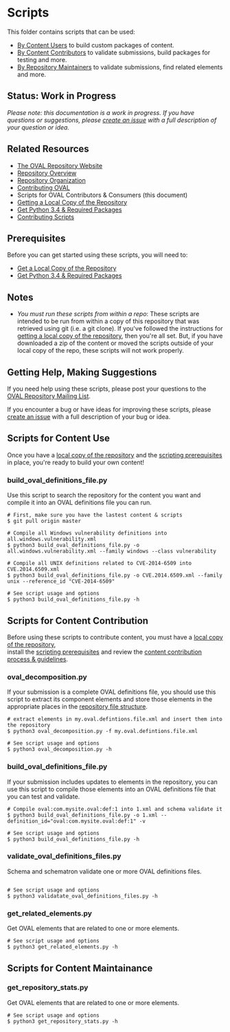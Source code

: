 # Scripts

This folder contains scripts that can be used:

- [By Content Users](#scripts-for-content-use) to build custom packages of content.
- [By Content Contributors](#scripts-for-content-contribution) to validate submissions, build packages for testing and more.
- [By Repository Maintainers](#scripts-for-content-maintenance) to validate submissions, find related elements and more.

## Status: Work in Progress
*Please note: this documentation is a work in progress. If you have questions or suggestions, 
please [create an issue](https://github.com/CISecurity/OVALRepo/issues/new) with a full
description of your question or idea.*

## Related Resources

- [The OVAL Repository Website](https://oval.cisecurity.org)
- [Repository Overview](../README.md)
- [Repository Organization](../repository/README.md)
- [Contributing OVAL](../CONTRIBUTING.md)
- Scripts for OVAL Contributors & Consumers (this document)
 - [Getting a Local Copy of the Repository](../README.getting.repo.md)
 - [Get Python 3.4 & Required Packages](../README.scripting.setup.md)
 - [Contributing Scripts](./CONTRIBUTING.md)

## Prerequisites

Before you can get started using these scripts, you will need to:

- [Get a Local Copy of the Repository](../README.getting.repo.md)
- [Get Python 3.4 & Required Packages](./README.scripting.setup.md)

## Notes
- *You must run these scripts from within a repo*: These scripts are intended to be run from within a copy of this repository
that was retrieved using git (i.e. a git clone). If you've followed the instructions
for [getting a local copy of the repository](../README.getting.repo.md), then you're all
set. But, if you have downloaded a zip of the content or moved the scripts outside of 
your local copy of the repo, these scripts will not work properly.

## Getting Help, Making Suggestions

If you need help using these scripts, please post your questions to the 
[OVAL Repository Mailing List](http://lists.cisecurity.org/mailman/listinfo/oval_repository_lists.cisecurity.org).

If you encounter a bug or have ideas for improving these scripts, please 
[create an issue](https://github.com/CISecurity/OVALRepo/issues/new) with a full
description of your bug or idea.

## Scripts for Content Use

Once you have a [local copy of the repository](../README.getting.repo.md) and the 
[scripting prerequisites](./README.scripting.setup.md)
in place, you're ready to build your own content!

### build\_oval\_definitions\_file.py

Use this script to search the repository for the content you want and compile it
into an OVAL definitions file you can run.

```Shell
# First, make sure you have the lastest content & scripts
$ git pull origin master

# Compile all Windows vulnerability definitions into all.windows.vulnerability.xml
$ python3 build_oval_definitions_file.py -o all.windows.vulnerability.xml --family windows --class vulnerability

# Compile all UNIX definitions related to CVE-2014-6509 into CVE.2014.6509.xml
$ python3 build_oval_definitions_file.py -o CVE.2014.6509.xml --family unix --reference_id "CVE-2014-6509"

# See script usage and options
$ python3 build_oval_definitions_file.py -h
```

## Scripts for Content Contribution

Before using these scripts to contribute content, you must have a [local copy of the repository](../README.getting.repo.md),  
install the [scripting prerequisites](./README.scripting.setup.md) and 
review the [content contribution process & guidelines](../CONTRIBUTING.md).

### oval\_decomposition.py

If your submission is a complete OVAL definitions file, you should use this script to 
extract its component elements and store those elements 
in the appropriate places in the [repository file structure](../repository/README.md).

```Shell
# extract elements in my.oval.defintions.file.xml and insert them into the repository
$ python3 oval_decomposition.py -f my.oval.defintions.file.xml

# See script usage and options
$ python3 oval_decomposition.py -h
```

### build\_oval\_definitions\_file.py

If your submission includes updates to elements in the repository, you can use this 
script to compile those elements into an OVAL definitions file that you can test and validate.

```Shell
# Compile oval:com.mysite.oval:def:1 into 1.xml and schema validate it
$ python3 build_oval_definitions_file.py -o 1.xml --definition_id="oval:com.mysite.oval:def:1" -v

# See script usage and options
$ python3 build_oval_definitions_file.py -h
```

### validate\_oval\_definitions\_files.py

Schema and schematron validate one or more OVAL definitions files.

```Shell

# See script usage and options
$ python3 validatate_oval_definitions_files.py -h
```

### get\_related\_elements.py

Get OVAL elements that are related to one or more elements.

```Shell
# See script usage and options
$ python3 get_related_elements.py -h
```

## Scripts for Content Maintainance

### get\_repository\_stats.py

Get OVAL elements that are related to one or more elements.

```Shell
# See script usage and options
$ python3 get_repository_stats.py -h
```



